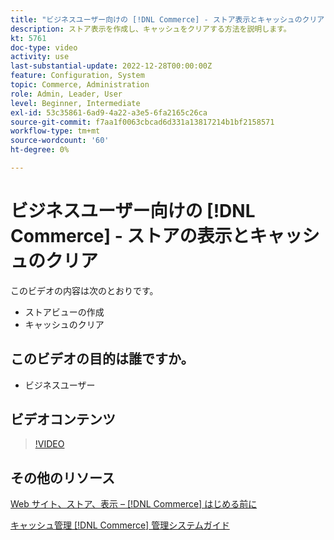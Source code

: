 ```yaml
---
title: "ビジネスユーザー向けの [!DNL Commerce] - ストア表示とキャッシュのクリア"
description: ストア表示を作成し、キャッシュをクリアする方法を説明します。
kt: 5761
doc-type: video
activity: use
last-substantial-update: 2022-12-28T00:00:00Z
feature: Configuration, System
topic: Commerce, Administration
role: Admin, Leader, User
level: Beginner, Intermediate
exl-id: 53c35861-6ad9-4a22-a3e5-6fa2165c26ca
source-git-commit: f7aa1f0063cbcad6d331a13817214b1bf2158571
workflow-type: tm+mt
source-wordcount: '60'
ht-degree: 0%

---
```


# ビジネスユーザー向けの [!DNL Commerce] - ストアの表示とキャッシュのクリア

このビデオの内容は次のとおりです。

- ストアビューの作成
- キャッシュのクリア

## このビデオの目的は誰ですか。

- ビジネスユーザー

## ビデオコンテンツ

>[!VIDEO](https://video.tv.adobe.com/v/35946?quality=12&learn=on)

## その他のリソース

[Web サイト、ストア、表示 –  [!DNL Commerce]  はじめる前に ](https://experienceleague.adobe.com/docs/commerce-admin/start/setup/websites-stores-views.html)

[ キャッシュ管理  [!DNL Commerce]  管理システムガイド ](https://experienceleague.adobe.com/docs/commerce-admin/systems/tools/cache-management.html)
